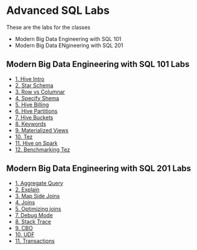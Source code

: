<link rel='stylesheet' href='assets/css/main.css'/>

# Advanced SQL Labs

These are the labs for the classes

 * Modern Big Data Engineering with SQL 101 
 * Modern Big Data ENgineering with SQL 201


 
## Modern Big Data Engineering with SQL 101 Labs

 * [1. Hive Intro](hive/1-intro.md)
 * [2. Star Schema](hive/star-schema/README.md)
 * [3. Row vs Columnar](hive/row-columnar.md)
 * [4. Specify Shema](hive/specify-shema.md)
 * [5. Hive Billing](hive/2-billing.md)
 * [6. Hive Partitions](hive/3-partitions.md)
 * [7. Hive Buckets](hive/buckets.md)
 * [8. Keywords](keywords.md)
 * [9. Materialized Views](13-materialized-views.md)
 * [10. Tez](hive/tez/README.md)
 * [11. Hive on Spark ](hive/hive-on-spark.md)
 * [12. Benchmarking Tez](hive/hive-tez.md)

## Modern Big Data Engineering with SQL 201 Labs

 * [1. Aggregate Query](hive/aggregate-query.md)
 * [2. Explain](hive/explain.md)
 * [3. Map Side Joins](hive/map-side-joins.md)
 * [4. Joins](hive/4-joins.md)
 * [5. Optimizing joins](hive/map-side-joins.md)
 * [7. Debug Mode](hive/debug-mode.md)
 * [8. Stack Trace](hive/stack-trace.md)
 * [9. CBO](hive/cbo.md)
 * [10. UDF](hive/udf/README.md)
 * [11. Transactions](12-transactions.md)


